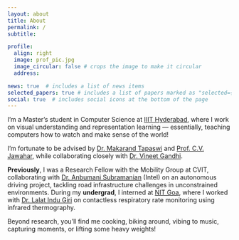 ```yaml
---
layout: about
title: About
permalink: /
subtitle: 

profile:
  align: right
  image: prof_pic.jpg
  image_circular: false # crops the image to make it circular
  address:

news: true  # includes a list of news items
selected_papers: true # includes a list of papers marked as "selected={true}"
social: true  # includes social icons at the bottom of the page
---
```


I’m a Master’s student in Computer Science at [IIIT Hyderabad](https://www.iiit.ac.in/), where I work on visual understanding and representation learning — essentially, teaching computers how to watch and make sense of the world!

I’m fortunate to be advised by [Dr. Makarand Tapaswi](https://makarandtapaswi.github.io/) and [Prof. C.V. Jawahar](https://faculty.iiit.ac.in/~jawahar/), while collaborating closely with [Dr. Vineet Gandhi](https://www.iiit.ac.in/faculty/vineet-gandhi/).

<b>Previously</b>, I was a Research Fellow with the Mobility Group at CVIT, collaborating with [Dr. Anbumani Subramanian](https://www.linkedin.com/in/anbumanisubramanian/?originalSubdomain=inn) (Intel) on an autonomous driving project, tackling road infrastructure challenges in unconstrained environments. During my <b>undergrad</b>, I interned at [NIT Goa](https://www.nitgoa.ac.in/), where I worked with [Dr. Lalat Indu Giri](https://www.nitgoa.ac.in/People/frontend/lalat.html) on contactless respiratory rate monitoring using infrared thermography.

Beyond research, you’ll find me cooking, biking around, vibing to music, capturing moments, or lifting some heavy weights!